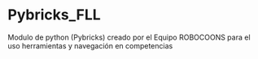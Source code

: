 # Pybricks_FLL
Modulo de python (Pybricks) creado por el Equipo ROBOCOONS para el uso herramientas y navegación en competencias
